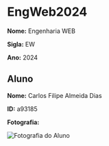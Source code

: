 # EngWeb2024

**Nome:** Engenharia WEB

**Sigla:** EW

**Ano:** 2024

## Aluno

**Nome:** Carlos Filipe Almeida Dias

**ID:** a93185

**Fotografia:**

![Fotografia do Aluno](https://avatars.githubusercontent.com/u/130458097?v=4)
